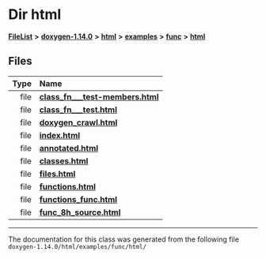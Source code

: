

# Dir html



[**FileList**](files.md) **>** [**doxygen-1.14.0**](dir_9d5bad020669189c90cda983471be5d0.md) **>** [**html**](dir_05d1fd8a7cdd04f638f8b23196de02e2.md) **>** [**examples**](dir_aa52e73a32d193037813a53dcfe817b6.md) **>** [**func**](dir_b8a13f2b7ae4a8f5191b4862c1171d55.md) **>** [**html**](dir_5fb459011e5126c15a39ec430f942fa2.md)












## Files

| Type | Name |
| ---: | :--- |
| file | [**class\_fn\_\_\_test-members.html**](class__fn______test-members_8html.md) <br> |
| file | [**class\_fn\_\_\_test.html**](class__fn______test_8html.md) <br> |
| file | [**doxygen\_crawl.html**](examples_2func_2html_2doxygen__crawl_8html.md) <br> |
| file | [**index.html**](examples_2func_2html_2index_8html.md) <br> |
| file | [**annotated.html**](func_2html_2annotated_8html.md) <br> |
| file | [**classes.html**](func_2html_2classes_8html.md) <br> |
| file | [**files.html**](func_2html_2files_8html.md) <br> |
| file | [**functions.html**](func_2html_2functions_8html.md) <br> |
| file | [**functions\_func.html**](func_2html_2functions__func_8html.md) <br> |
| file | [**func\_8h\_source.html**](func__8h__source_8html.md) <br> |



























































------------------------------
The documentation for this class was generated from the following file `doxygen-1.14.0/html/examples/func/html/`

